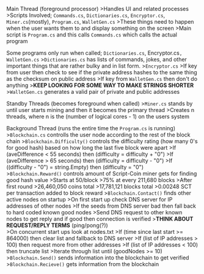 Main Thread (foreground processor)
	>Handles UI and related processes 
	>Scripts Involved; `Commands.cs`, `Dictionaries.cs`, `Encryptor.cs`, `Miner.cs`(mostly), `Program.cs`, `WalletGen.cs`
	>These things need to happen when the user wants them to and display something on the screen
	>Main script is `Program.cs` and this calls `Commands.cs` which calls the actual program

Some programs only run when called; `Dictionaries.cs`, Encryptor.cs`, WalletGen.cs`
	>`Dictionaries.cs` has lists of commands, jokes, and other important things that are rather bulky and in list form.
	>`Encryptor.cs`
		>If key from user then check to see if the private address hashes to the same thing as the checksum on public address
		>If key from `WalletGen.cs` then don't do anything
			>**KEEP LOOKING FOR SOME WAY TO MAKE STRINGS SHORTER**	
	>`WalletGen.cs` generates a valid pair of private and public addresses 

Standby Threads (becomes foreground when called)
	>`Miner.cs` stands by until user starts mining and then it becomes the primary thread
		>Creates n threads, where n is the (number of logical cores - 1) on the users system

Background Thread (runs the entire time the `Program.cs` is running)
	>`Blockchain.cs` controlls the user node according to the rest of the block chain
		>`Blockchain.Difficulty()` controls the difficulty rating (how many 0's for good hash) based on how long the last five block were apart
			>If (aveDifference < 55 seconds) then (difficulty = difficulty + "0")
			>If (aveDifference > 65 seconds) then (difficulty = difficulty - "0")
				>If ((difficulty - "0") = string.Empty) then (difficulty = "0")
		>`Blockchain.Reward()` controls amount of Script-Coin miner gets for finding good hash value
			>Starts at 50/block
			>75% at every 211,680 blocks
				>After first round
			>26,460,050 coins total
			>17,781,121 blocks total
			>0.00248 SCT per transaction added to block reward
		>`Blockchain.Contact()`	finds other active nodes on startup
			>On first start up check DNS server for IP addresses of other nodes
				>If the seeds from DNS server bad then fall back to hard coded known good nodes
			>Send DNS request to other known nodes to get reply and if good then connection is verified
				>**THINK ABOUT REQUEST/REPLY TERMS** (ping/pong(?))		
			>On concurrent start ups look at nodes.txt
				>If (time since last start >= 864000) then clear list and fallback to DNS server
				>If (list of IP addresses > 100) then request more from other addresses
				>If (list of IP addresses < 100) then truncate list
				>Iterate through list until (goodNodes >= 10)
		>`Blockchain.Send()` sends information into the blockchain to get verified
		>`Blockchain.Recieve()` gets information from the blockchain